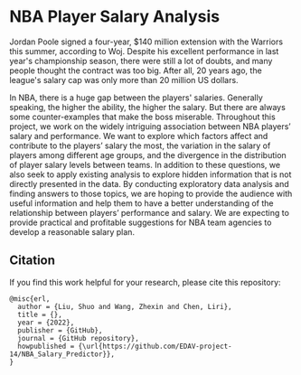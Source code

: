# NBA Player Salary Analysis

Jordan Poole signed a four-year, $140 million extension with the Warriors this summer, according to Woj. Despite his excellent performance in last year's championship season, there were still a lot of doubts, and many people thought the contract was too big. After all, 20 years ago, the league's salary cap was only more than 20 million US dollars. 

In NBA, there is a huge gap between the players' salaries. Generally speaking, the higher the ability, the higher the salary. But there are always some counter-examples that make the boss miserable. Throughout this project, we work on the widely intriguing association between NBA players’ salary and performance. We want to explore which factors affect and contribute to the players’ salary the most, the variation in the salary of players among different age groups, and the divergence in the distribution of player salary levels between teams. In addition to these questions, we also seek to apply existing analysis to explore hidden information that is not directly presented in the data. By conducting exploratory data analysis and finding answers to those topics, we are hoping to provide the audience with useful information and help them to have a better understanding of the relationship between players’ performance and salary. We are expecting to provide practical and profitable suggestions for NBA team agencies to develop a reasonable salary plan. 

## Citation

If you find this work helpful for your research, please cite this repository:

```
@misc{erl,
  author = {Liu, Shuo and Wang, Zhexin and Chen, Liri},
  title = {},
  year = {2022},
  publisher = {GitHub},
  journal = {GitHub repository},
  howpublished = {\url{https://github.com/EDAV-project-14/NBA_Salary_Predictor}},
}
```
